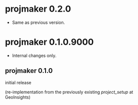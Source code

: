 # projmaker 0.2.0

- Same as previous version.


# projmaker 0.1.0.9000

- Internal changes only.


## projmaker 0.1.0

initial release

(re-implementation from the previously existing *project_setup* at GeoInsights)


